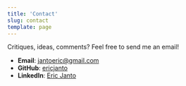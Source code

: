 ```yaml
---
title: 'Contact'
slug: contact
template: page
---
```


Critiques, ideas, comments? Feel free to send me an email!

- **Email**: [jantoeric@gmail.com](mailto:jantoeric@gmail.com)
- **GitHub**: [ericjanto](https://github.com/ericjanto/)
- **LinkedIn**: [Eric Janto](https://linkedin.com/in/eric-janto/)
